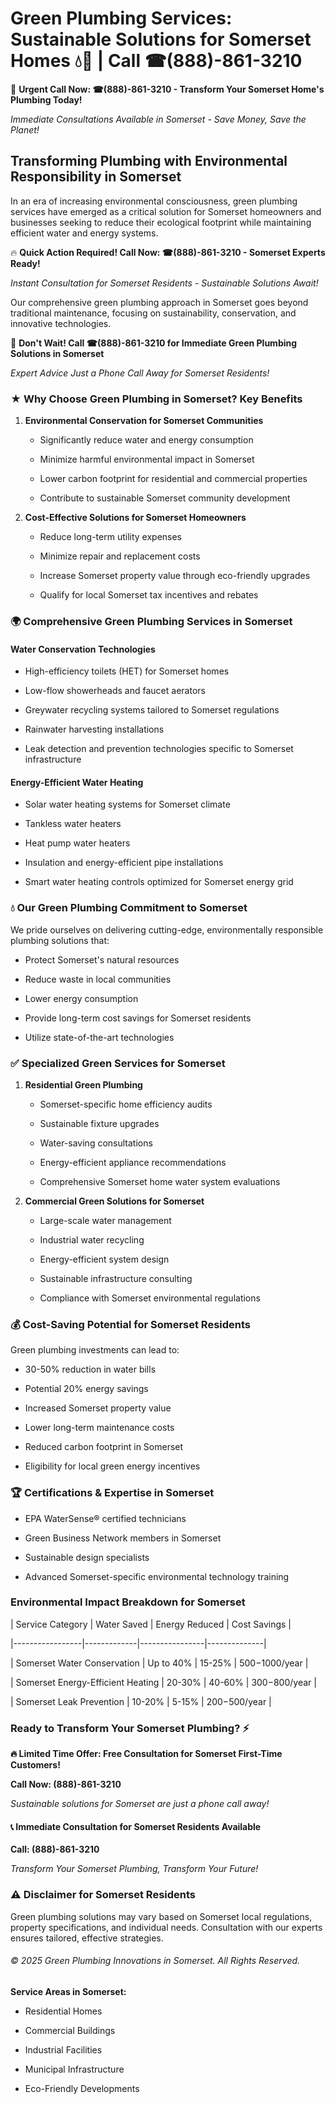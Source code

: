 # Green Plumbing Services: Sustainable Solutions for Somerset Homes 💧🌿 | Call ☎(888)-861-3210

🚨 **Urgent Call Now: ☎(888)-861-3210 - Transform Your Somerset Home's Plumbing Today!**
*Immediate Consultations Available in Somerset - Save Money, Save the Planet!*

## Transforming Plumbing with Environmental Responsibility in Somerset

In an era of increasing environmental consciousness, green plumbing services have emerged as a critical solution for Somerset homeowners and businesses seeking to reduce their ecological footprint while maintaining efficient water and energy systems. 

🔥 **Quick Action Required! Call Now: ☎(888)-861-3210 - Somerset Experts Ready!**
*Instant Consultation for Somerset Residents - Sustainable Solutions Await!*

Our comprehensive green plumbing approach in Somerset goes beyond traditional maintenance, focusing on sustainability, conservation, and innovative technologies.

🚨 **Don't Wait! Call ☎(888)-861-3210 for Immediate Green Plumbing Solutions in Somerset**
*Expert Advice Just a Phone Call Away for Somerset Residents!*

### ★ Why Choose Green Plumbing in Somerset? Key Benefits

1. **Environmental Conservation for Somerset Communities** 
   - Significantly reduce water and energy consumption
   - Minimize harmful environmental impact in Somerset
   - Lower carbon footprint for residential and commercial properties
   - Contribute to sustainable Somerset community development

2. **Cost-Effective Solutions for Somerset Homeowners** 
   - Reduce long-term utility expenses
   - Minimize repair and replacement costs
   - Increase Somerset property value through eco-friendly upgrades
   - Qualify for local Somerset tax incentives and rebates

### 🌍 Comprehensive Green Plumbing Services in Somerset

#### Water Conservation Technologies
- High-efficiency toilets (HET) for Somerset homes
- Low-flow showerheads and faucet aerators
- Greywater recycling systems tailored to Somerset regulations
- Rainwater harvesting installations
- Leak detection and prevention technologies specific to Somerset infrastructure

#### Energy-Efficient Water Heating
- Solar water heating systems for Somerset climate
- Tankless water heaters
- Heat pump water heaters
- Insulation and energy-efficient pipe installations
- Smart water heating controls optimized for Somerset energy grid

### 💧 Our Green Plumbing Commitment to Somerset

We pride ourselves on delivering cutting-edge, environmentally responsible plumbing solutions that:
- Protect Somerset's natural resources
- Reduce waste in local communities
- Lower energy consumption
- Provide long-term cost savings for Somerset residents
- Utilize state-of-the-art technologies

### ✅ Specialized Green Services for Somerset

1. **Residential Green Plumbing**
   - Somerset-specific home efficiency audits
   - Sustainable fixture upgrades
   - Water-saving consultations
   - Energy-efficient appliance recommendations
   - Comprehensive Somerset home water system evaluations

2. **Commercial Green Solutions for Somerset**
   - Large-scale water management
   - Industrial water recycling
   - Energy-efficient system design
   - Sustainable infrastructure consulting
   - Compliance with Somerset environmental regulations

### 💰 Cost-Saving Potential for Somerset Residents

Green plumbing investments can lead to:
- 30-50% reduction in water bills
- Potential 20% energy savings
- Increased Somerset property value
- Lower long-term maintenance costs
- Reduced carbon footprint in Somerset
- Eligibility for local green energy incentives

### 🏆 Certifications & Expertise in Somerset

- EPA WaterSense® certified technicians
- Green Business Network members in Somerset
- Sustainable design specialists
- Advanced Somerset-specific environmental technology training

### Environmental Impact Breakdown for Somerset

| Service Category | Water Saved | Energy Reduced | Cost Savings |
|-----------------|-------------|----------------|--------------|
| Somerset Water Conservation | Up to 40% | 15-25% | $500-$1000/year |
| Somerset Energy-Efficient Heating | 20-30% | 40-60% | $300-$800/year |
| Somerset Leak Prevention | 10-20% | 5-15% | $200-$500/year |

### Ready to Transform Your Somerset Plumbing? ⚡

**🔥 Limited Time Offer: Free Consultation for Somerset First-Time Customers!**

**Call Now: (888)-861-3210**
*Sustainable solutions for Somerset are just a phone call away!*

#### 📞 Immediate Consultation for Somerset Residents Available

**Call: (888)-861-3210**
*Transform Your Somerset Plumbing, Transform Your Future!*

### ⚠️ Disclaimer for Somerset Residents

Green plumbing solutions may vary based on Somerset local regulations, property specifications, and individual needs. Consultation with our experts ensures tailored, effective strategies.

###### © 2025 Green Plumbing Innovations in Somerset. All Rights Reserved.

**Service Areas in Somerset:** 
- Residential Homes
- Commercial Buildings
- Industrial Facilities
- Municipal Infrastructure
- Eco-Friendly Developments